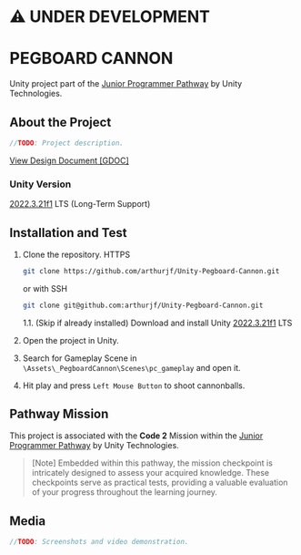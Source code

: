 # **⚠️ UNDER DEVELOPMENT**
# PEGBOARD CANNON

Unity project part of the [Junior Programmer Pathway](https://learn.unity.com/learn/pathway/junior-programmer) by Unity Technologies.

## About the Project

```cs
//TODO: Project description.
```

[View Design Document [GDOC]](./Pegboard%20Cannon%20-%20Project%20Design%20Doc%20[GDOC].pdf)

### Unity Version
[2022.3.21f1](https://unity.com/releases/editor/whats-new/2022.3.21) LTS (Long-Term Support)

## Installation and Test

1. Clone the repository.
      HTTPS
      ```bash
      git clone https://github.com/arthurjf/Unity-Pegboard-Cannon.git
      ```
      or with SSH
      ```bash
      git clone git@github.com:arthurjf/Unity-Pegboard-Cannon.git
      ```
      
    1.1. (Skip if already installed) Download and install Unity [2022.3.21f1](https://unity.com/releases/editor/whats-new/2022.3.21) LTS

2. Open the project in Unity.
3. Search for Gameplay Scene in ```\Assets\_PegboardCannon\Scenes\pc_gameplay``` and open it.
4. Hit play and press ```Left Mouse Button``` to shoot cannonballs.

## Pathway Mission

This project is associated with the **Code 2** Mission within the [Junior Programmer Pathway](https://learn.unity.com/learn/pathway/junior-programmer) by Unity Technologies.

> [Note] Embedded within this pathway, the mission checkpoint is intricately designed to assess your acquired knowledge. These checkpoints serve as practical tests, providing a valuable evaluation of your progress throughout the learning journey.

## Media

```cs
//TODO: Screenshots and video demonstration.
```
